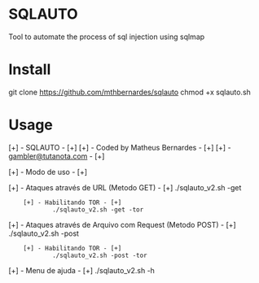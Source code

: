 # SQLAUTO
Tool to automate the process of sql injection using sqlmap

# Install
git clone https://github.com/mthbernardes/sqlauto
chmod +x sqlauto.sh

# Usage
[+] - SQLAUTO - [+]
[+] - Coded by Matheus Bernardes - [+]
[+] - gambler@tutanota.com  - [+]

[+] - Modo de uso - [+]

[+] - Ataques através de URL (Metodo GET) - [+]
        ./sqlauto_v2.sh -get

        [+] - Habilitando TOR - [+]
                ./sqlauto_v2.sh -get -tor

[+] - Ataques através de Arquivo com Request (Metodo POST) - [+]
        ./sqlauto_v2.sh -post

        [+] - Habilitando TOR - [+]
                ./sqlauto_v2.sh -post -tor

[+] - Menu de ajuda - [+]
        ./sqlauto_v2.sh -h

